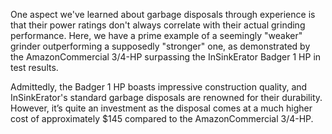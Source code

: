 One aspect we've learned about garbage disposals through experience is that their power ratings don't always correlate with their actual grinding performance. Here, we have a prime example of a seemingly "weaker" grinder outperforming a supposedly "stronger" one, as demonstrated by the AmazonCommercial 3/4-HP surpassing the InSinkErator Badger 1 HP in test results.

Admittedly, the Badger 1 HP boasts impressive construction quality, and InSinkErator's standard garbage disposals are renowned for their durability. However, it’s quite an investment as the disposal comes at a much higher cost of approximately $145 compared to the AmazonCommercial 3/4-HP.